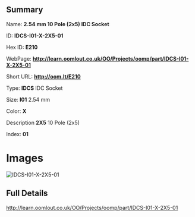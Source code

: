 

## Summary
 
Name: __2.54 mm 10 Pole (2x5) IDC Socket__

ID: __IDCS-I01-X-2X5-01__

Hex ID: __E210__

WebPage: __http://learn.oomlout.co.uk/OO/Projects/oomp/part/IDCS-I01-X-2X5-01__

Short URL: __http://oom.lt/E210__


Type: __IDCS__ IDC Socket 

Size: __I01__ 2.54 mm 

Color: __X__  

Description __2X5__ 10 Pole (2x5) 

Index: __01__


 # Images
![IDCS-I01-X-2X5-01](http://oomlout.com/oomp-gen/parts/IDCS-I01-X-2X5-01/IDCS-I01-X-2X5-01_420.jpg)



 ## Full Details

 http://learn.oomlout.co.uk/OO/Projects/oomp/part/IDCS-I01-X-2X5-01














